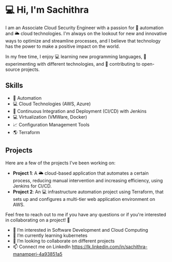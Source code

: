 # 💻 Hi, I'm Sachithra

I am an Associate Cloud Security Engineer with a passion for 🤖 automation and 🌥️ cloud technologies. I'm always on the lookout for new and innovative ways to optimize and streamline processes, and I believe that technology has the power to make a positive impact on the world.

In my free time, I enjoy 💻 learning new programming languages, 🧪 experimenting with different technologies, and 🤝 contributing to open-source projects.

## Skills
- 🔧 Automation
- 💻 Cloud Technologies (AWS, Azure)
- 🔄 Continuous Integration and Deployment (CI/CD) with Jenkins
- 💻 Virtualization (VMWare, Docker)
- 📈 Configuration Management Tools
- 🌎 Terraform

## Projects

Here are a few of the projects I've been working on:

- **Project 1**: A 🌥️ cloud-based application that automates a certain process, reducing manual intervention and increasing efficiency, using Jenkins for CI/CD.
- **Project 2**: An 💻 infrastructure automation project using Terraform, that sets up and configures a multi-tier web application environment on AWS.

Feel free to reach out to me if you have any questions or if you're interested in collaborating on a project! 🤝

- 👀 I’m interested in Software Development and Cloud Computing
- 🌱 I’m currently learning kubernetes
- 💞️ I’m looking to collaborate on different projects
- 📫 Connect me on LinkedIn https://lk.linkedin.com/in/sachithra-manamperi-4a93851a5

<!---
SachPrecious/SachPrecious is a ✨ special ✨ repository because its `README.md` (this file) appears on your GitHub profile.
You can click the Preview link to take a look at your changes.
--->
